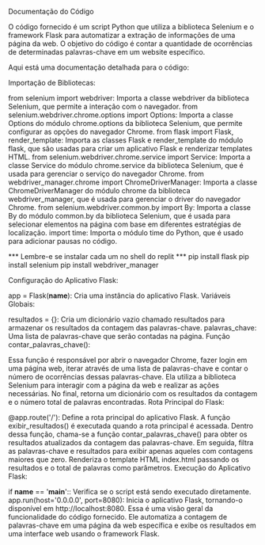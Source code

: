 Documentação do Código

O código fornecido é um script Python que utiliza a biblioteca Selenium e o framework Flask para automatizar a extração de informações de uma página da web. O objetivo do código é contar a quantidade de ocorrências de determinadas palavras-chave em um website específico.

Aqui está uma documentação detalhada para o código:

Importação de Bibliotecas:

from selenium import webdriver: Importa a classe webdriver da biblioteca Selenium, que permite a interação com o navegador.
from selenium.webdriver.chrome.options import Options: Importa a classe Options do módulo chrome.options da biblioteca Selenium, que permite configurar as opções do navegador Chrome.
from flask import Flask, render_template: Importa as classes Flask e render_template do módulo flask, que são usadas para criar um aplicativo Flask e renderizar templates HTML.
from selenium.webdriver.chrome.service import Service: Importa a classe Service do módulo chrome.service da biblioteca Selenium, que é usada para gerenciar o serviço do navegador Chrome.
from webdriver_manager.chrome import ChromeDriverManager: Importa a classe ChromeDriverManager do módulo chrome da biblioteca webdriver_manager, que é usada para gerenciar o driver do navegador Chrome.
from selenium.webdriver.common.by import By: Importa a classe By do módulo common.by da biblioteca Selenium, que é usada para selecionar elementos na página com base em diferentes estratégias de localização.
import time: Importa o módulo time do Python, que é usado para adicionar pausas no código.

*** Lembre-e se instalar cada um no shell do replit ***
pip install flask
pip install selenium
pip install webdriver_manager


Configuração do Aplicativo Flask:

app = Flask(__name__): Cria uma instância do aplicativo Flask.
Variáveis Globais:

resultados = {}: Cria um dicionário vazio chamado resultados para armazenar os resultados da contagem das palavras-chave.
palavras_chave: Uma lista de palavras-chave que serão contadas na página.
Função contar_palavras_chave():

Essa função é responsável por abrir o navegador Chrome, fazer login em uma página web, iterar através de uma lista de palavras-chave e contar o número de ocorrências dessas palavras-chave.
Ela utiliza a biblioteca Selenium para interagir com a página da web e realizar as ações necessárias.
No final, retorna um dicionário com os resultados da contagem e o número total de palavras encontradas.
Rota Principal do Flask:

@app.route('/'): Define a rota principal do aplicativo Flask.
A função exibir_resultados() é executada quando a rota principal é acessada.
Dentro dessa função, chama-se a função contar_palavras_chave() para obter os resultados atualizados da contagem das palavras-chave.
Em seguida, filtra as palavras-chave e resultados para exibir apenas aqueles com contagens maiores que zero.
Renderiza o template HTML index.html passando os resultados e o total de palavras como parâmetros.
Execução do Aplicativo Flask:

if __name__ == '__main__':: Verifica se o script está sendo executado diretamente.
app.run(host='0.0.0.0', port=8080): Inicia o aplicativo Flask, tornando-o disponível em http://localhost:8080.
Essa é uma visão geral da funcionalidade do código fornecido. Ele automatiza a contagem de palavras-chave em uma página da web específica e exibe os resultados em uma interface web usando o framework Flask.